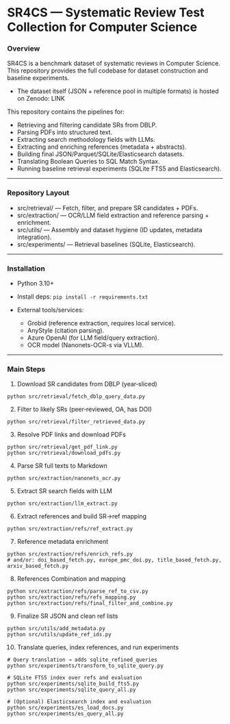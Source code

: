 # SR4CS — Systematic Review Test Collection for Computer Science

### Overview

SR4CS is a benchmark dataset of systematic reviews in Computer Science. This repository provides the full codebase for dataset construction and baseline experiments.
- The dataset itself (JSON + reference pool in multiple formats) is hosted on Zenodo: LINK

This repository contains the pipelines for:
- Retrieving and filtering candidate SRs from DBLP.
- Parsing PDFs into structured text.
- Extracting search methodology fields with LLMs.
- Extracting and enriching references (metadata + abstracts).
- Building final JSON/Parquet/SQLite/Elasticsearch datasets.
- Translating Boolean Queries to SQL Match Syntax.
- Running baseline retrieval experiments (SQLite FTS5 and Elasticsearch).

---

### Repository Layout
- src/retrieval/ — Fetch, filter, and prepare SR candidates + PDFs.
- src/extraction/ — OCR/LLM field extraction and reference parsing + enrichment.
- src/utils/ — Assembly and dataset hygiene (ID updates, metadata integration).
- src/experiments/ — Retrieval baselines (SQLite, Elasticsearch).

---

### Installation
- Python 3.10+
- Install deps:
    `pip install -r requirements.txt`

- External tools/services:
  - Grobid (reference extraction, requires local service).
  - AnyStyle (citation parsing).
  - Azure OpenAI (for LLM field/query extraction).
  - OCR model (Nanonets-OCR-s via VLLM).

---

### Main Steps 

1) Download SR candidates from DBLP (year‑sliced)

```
python src/retrieval/fetch_dblp_query_data.py
```

2) Filter to likely SRs (peer‑reviewed, OA, has DOI)

```
python src/retrieval/filter_retrieved_data.py
```

3) Resolve PDF links and download PDFs

```
python src/retrieval/get_pdf_link.py
python src/retrieval/download_pdfs.py
```

4) Parse SR full texts to Markdown

```
python src/extraction/nanonets_ocr.py
```

5) Extract SR search fields with LLM

```
python src/extraction/llm_extract.py
```

6) Extract references and build SR→ref mapping

```
python src/extraction/refs/ref_extract.py
```

7) Reference metadata enrichment

```
python src/extraction/refs/enrich_refs.py
# and/or: doi_based_fetch.py, europe_pmc_doi.py, title_based_fetch.py, arxiv_based_fetch.py
```

8) References Combination and mapping
```
python src/extraction/refs/parse_ref_to_csv.py
python src/extraction/refs/refs_mapping.py
python src/extraction/refs/final_filter_and_combine.py
```


9) Finalize SR JSON and clean ref lists

```
python src/utils/add_metadata.py
python src/utils/update_ref_ids.py
```

10) Translate queries, index references, and run experiments

```
# Query translation → adds sqlite_refined_queries
python src/experiments/transform_to_sqlite_query.py

# SQLite FTS5 index over refs and evaluation
python src/experiments/sqlite_build_fts5.py
python src/experiments/sqlite_query_all.py

# (Optional) Elasticsearch index and evaluation
python src/experiments/es_load_docs.py
python src/experiments/es_query_all.py
```
